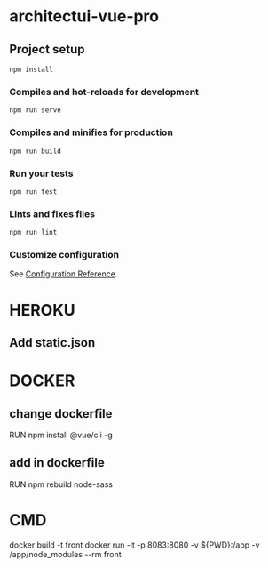 # architectui-vue-pro

## Project setup
```
npm install
```

### Compiles and hot-reloads for development
```
npm run serve
```

### Compiles and minifies for production
```
npm run build
```

### Run your tests
```
npm run test
```

### Lints and fixes files
```
npm run lint
```

### Customize configuration
See [Configuration Reference](https://cli.vuejs.org/config/).
# HEROKU
## Add static.json


# DOCKER
## change dockerfile 
RUN npm install @vue/cli -g
## add in dockerfile
RUN npm rebuild node-sass

# CMD 
docker build -t front
docker run -it -p 8083:8080 -v ${PWD}:/app -v /app/node_modules --rm  front
